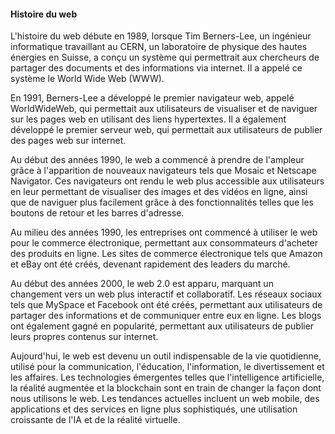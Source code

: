 #### Histoire du web

L'histoire du web débute en 1989, lorsque Tim Berners-Lee, un ingénieur informatique travaillant au CERN, un laboratoire de physique des hautes énergies en Suisse, a conçu un système qui permettrait aux chercheurs de partager des documents et des informations via internet. Il a appelé ce système le World Wide Web (WWW).

En 1991, Berners-Lee a développé le premier navigateur web, appelé WorldWideWeb, qui permettait aux utilisateurs de visualiser et de naviguer sur les pages web en utilisant des liens hypertextes. Il a également développé le premier serveur web, qui permettait aux utilisateurs de publier des pages web sur internet.

Au début des années 1990, le web a commencé à prendre de l'ampleur grâce à l'apparition de nouveaux navigateurs tels que Mosaic et Netscape Navigator. Ces navigateurs ont rendu le web plus accessible aux utilisateurs en leur permettant de visualiser des images et des vidéos en ligne, ainsi que de naviguer plus facilement grâce à des fonctionnalités telles que les boutons de retour et les barres d'adresse.

Au milieu des années 1990, les entreprises ont commencé à utiliser le web pour le commerce électronique, permettant aux consommateurs d'acheter des produits en ligne. Les sites de commerce électronique tels que Amazon et eBay ont été créés, devenant rapidement des leaders du marché.

Au début des années 2000, le web 2.0 est apparu, marquant un changement vers un web plus interactif et collaboratif. Les réseaux sociaux tels que MySpace et Facebook ont été créés, permettant aux utilisateurs de partager des informations et de communiquer entre eux en ligne. Les blogs ont également gagné en popularité, permettant aux utilisateurs de publier leurs propres contenus sur internet.

Aujourd'hui, le web est devenu un outil indispensable de la vie quotidienne, utilisé pour la communication, l'éducation, l'information, le divertissement et les affaires. Les technologies émergentes telles que l'intelligence artificielle, la réalité augmentée et la blockchain sont en train de changer la façon dont nous utilisons le web. Les tendances actuelles incluent un web mobile, des applications et des services en ligne plus sophistiqués, une utilisation croissante de l'IA et de la réalité virtuelle.